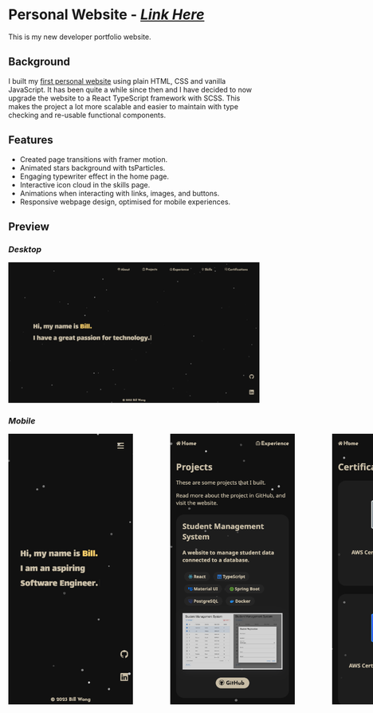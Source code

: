 # **Personal Website** - [_Link Here_](https://billw.space)

This is my new developer portfolio website.

## Background

I built my [first personal website](https://billwonggg.github.io) using plain HTML, CSS and vanilla JavaScript. It has been quite a while since then and I have decided to now upgrade the website to a React TypeScript framework with SCSS. This makes the project a lot more scalable and easier to maintain with type checking and re-usable functional components.

## Features

- Created page transitions with framer motion.
- Animated stars background with tsParticles.
- Engaging typewriter effect in the home page.
- Interactive icon cloud in the skills page.
- Animations when interacting with links, images, and buttons.
- Responsive webpage design, optimised for mobile experiences.

## Preview

### _Desktop_

<img src="./images/desktop.png" width="900px">

### _Mobile_

<div style="width:900px; display: flex; justify-content: space-between; flex-wrap: wrap;"> 
    <img src="./images/mob1.png" width="250px">
    <img src="./images/mob2.png" width="250px">
    <img src="./images/mob3.png" width="250px">
</div>
